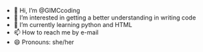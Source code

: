 - 👋 Hi, I’m @GIMCcoding
- 👀 I’m interested in getting a better understanding in writing code 
- 🌱 I’m currently learning python and HTML
- 📫 How to reach me by e-mail 
- 😄 Pronouns: she/her
